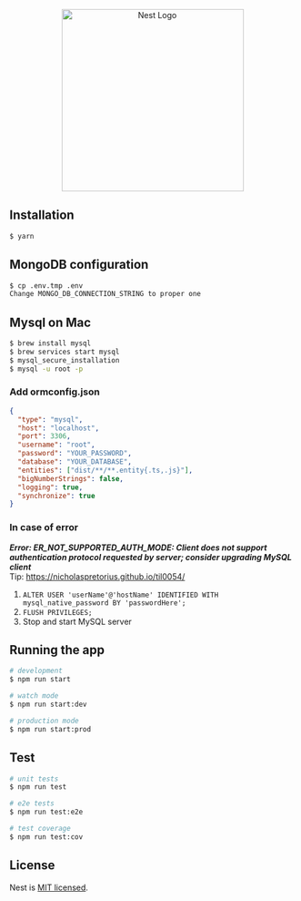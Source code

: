 <p align="center">
  <a href="http://nestjs.com/" target="blank"><img src="https://nestjs.com/img/logo_text.svg" width="320" alt="Nest Logo" /></a>
</p>

## Installation

```bash
$ yarn
```
## MongoDB configuration
```bash
$ cp .env.tmp .env
Change MONGO_DB_CONNECTION_STRING to proper one
```
## Mysql on Mac
```bash
$ brew install mysql
$ brew services start mysql
$ mysql_secure_installation
$ mysql -u root -p
```
### Add ormconfig.json
```json
{
  "type": "mysql",
  "host": "localhost",
  "port": 3306,
  "username": "root",
  "password": "YOUR_PASSWORD",
  "database": "YOUR_DATABASE",
  "entities": ["dist/**/**.entity{.ts,.js}"],
  "bigNumberStrings": false,
  "logging": true,
  "synchronize": true
}
```
### In case of error   
**_Error: ER_NOT_SUPPORTED_AUTH_MODE: Client does not support authentication protocol requested by server; consider upgrading MySQL client_**   
Tip:
https://nicholaspretorius.github.io/til0054/   
1. `ALTER USER 'userName'@'hostName' IDENTIFIED WITH mysql_native_password BY 'passwordHere';`
2. `FLUSH PRIVILEGES;`
3. Stop and start MySQL server


## Running the app

```bash
# development
$ npm run start

# watch mode
$ npm run start:dev

# production mode
$ npm run start:prod
```

## Test

```bash
# unit tests
$ npm run test

# e2e tests
$ npm run test:e2e

# test coverage
$ npm run test:cov
```

## License

Nest is [MIT licensed](LICENSE).
